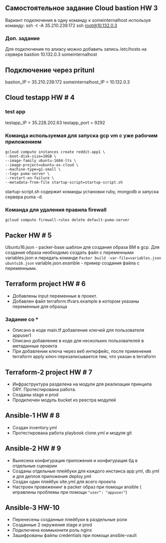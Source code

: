 ## Самостоятельное задание Cloud bastion HW 3
Вариант подключения в одну команду к someinternalhost используя команду:
ssh -t -A 35.210.239.172 ssh root@10.132.0.3
### Доп. задание 
Для подключения по алиасу можно добавить запись /etc/hosts на сервере bastion
10.132.0.3 someinternalhost

## Подключение через pritunl
bastion_IP = 35.210.239.172
someinternalhost_IP = 10.132.0.3

## Cloud testapp HW # 4

### test app 
testapp_IP = 35.228.202.63
testapp_port = 9292

### Команда используемая для запуска gcp vm с уже рабочим приложением

```
gcloud compute instances create reddit-app1 \
--boot-disk-size=10GB \
--image-family ubuntu-1604-lts \
--image-project=ubuntu-os-cloud \
--machine-type=g1-small \
--tags puma-server \
--restart-on-failure \
--metadata-from-file startup-script=startup-script.sh
```

startup-script.sh содержит команды установки ruby, mongodb и запуска сервера puma -d. 

### Команда для удаления правила firewall 

`gcloud compute firewall-rules delete default-puma-server`

## Packer HW # 5

Ubuntu16.json - packer-base шаблон для создания образа ВМ в gcp. 
Для создания образа необходимо создать файл с переменными variables.json и передать команде
`Packer build -var-file=variables.json ubuntu16.json`
variable.json.examble - пример создания файла с переменными. 

## Terraform project HW # 6

 - Добавлены input переменные в проект. 
 - Добавлен файл terraform.tfvars.example в котором указаны переменные для образца

### Задание со *

 - Описано в коде main.tf добавление ключей для пользователя appuser1
 - Описано добавление в коде для нескольких пользователей в метаданные проекта
 - При добавлении ключа через веб интерфейс, после применения terraform apply ключ перезаписывается тем, что указан в terraform


## Terraform-2 project HW # 7

 - Инфраструктура разделена на модули для реализации принципа DRY. Протестирована работа. 
 - Созданы stage и prod
 - Продключен модуль bucket из реестра модулей

## Ansible-1 HW # 8

 - Создан inventory.yml
 - Протестирована работа playbook clone.yml и модуля git

## Ansible-2 HW # 9

 - Вынесена конфигурация приложения и конфигурация бд в отдельные сценарии
 - Созданы отдельные плейбуки для каждого инстанса app.yml, db.yml и для деплоя приложения deploy.yml
 - Создан один плейбук site.yml для всего проекта
 - Настроен провиженинг в packer образ при помощи ansible ( иправлены проблемы при помощи ` "user": "appuser" `)

## Ansible-3 HW-10 

 - Перенесены созданные плейбуки в раздельные роли
 - Созданные 2 окружения stage и prod
 - Подключена коммьюнити роль nginx 
 - Зашифрованы файлы credentials при помощи ansible-vault





